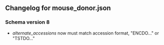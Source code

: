 ## Changelog for mouse_donor.json

### Schema version 8

* *alternate_accessions* now must match accession format, "ENCDO..." or "TSTDO..."